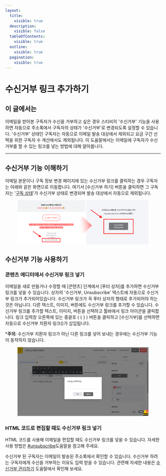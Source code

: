 ```yaml
---
layout:
  title:
    visible: true
  description:
    visible: false
  tableOfContents:
    visible: true
  outline:
    visible: true
  pagination:
    visible: true
---
```


# 수신거부 링크 추가하기

## 이 글에서는

이메일을 받아본 구독자가 수신을 거부하고 싶은 경우 스티비의 '수신거부' 기능을 사용하면 자동으로 주소록에서 구독자의 상태가 '수신거부'로 변경되도록 설정할 수 있습니다. '수신거부' 상태인 구독자는 자동으로 이메일 발송 대상에서 제외되고 요금 구간 선택을 위한 구독자 수 계산에서도 제외됩니다. 이 도움말에서는 이메일에 구독자가 수신거부를 할 수 있는 링크를 넣는 방법에 대해 알아봅니다.

***

## 수신거부 기능 이해하기 <a href="#h_2055ad7d04" id="h_2055ad7d04"></a>

이메일 본문이나 구독 정보 변경 페이지에 있는 수신거부 링크를 클릭하는 경우 구독자는 아래와 같은 화면으로 이동합니다. 여기서 \[수신거부 하기] 버튼을 클릭하면 그 구독자는 '[구독 상태](../../list/adding-managing-subscriber/understanding-subscriber-status.md)'가 수신거부 상태로 변경되며 발송 대상에서 자동으로 제외됩니다.

<figure><img src="../../.gitbook/assets/image (18) (1).png" alt=""><figcaption></figcaption></figure>



## 수신거부 기능 사용하기 <a href="#h_ae2d2b0813" id="h_ae2d2b0813"></a>

### 콘텐츠 에디터에서 수신거부 링크 넣기 <a href="#h_ae2d2b0813" id="h_ae2d2b0813"></a>

이메일을 새로 만들거나 수정할 때 \[콘텐츠] 단계에서 \[푸터 상자]를 추가하면 수신거부 링크를 넣을 수 있습니다. 상자의 '수신거부, Unsubscribe'  텍스트에 자동으로 수신거부 링크가 추가되어있습니다. 수신거부 링크가 꼭 푸터 상자의 형태로 추가되어야 하는 것은 아닙니다. 다른 텍스트, 이미지, 버튼에도 수신거부 링크를 추가할 수 있습니다. 수신거부 링크를 추가할 텍스트, 이미지, 버튼을 선택하고 툴바에서 링크 아이콘을 클릭합니다. 링크 입력창 오른쪽에 있는 중괄호 ( { } ) 버튼을 클릭하고 \[수신거부]를 선택하면 자동으로 수신거부 치환자 링크($%unsbusbcribe%$)가 삽입됩니다.

\***주의**: 수신거부 치환자 링크가 아닌 다른 링크를 넣어 보내는 경우에는 수신거부 기능이 동작하지 않습니다.

<figure><img src="../../.gitbook/assets/image (19) (1).png" alt=""><figcaption></figcaption></figure>



### HTML 코드로 편집할 때도 수신거부 링크 넣기  <a href="#h_99886c447f" id="h_99886c447f"></a>

HTML 코드를 사용해 이메일을 편집할 때도 수신거부 링크를 넣을 수 있습니다. 자세한 사용 방법은 [#unsubscribe](../undefined-1/html.md#unsubscribe "mention")도움말을 참고해 주세요.



수신거부 된 구독자는 이메일이 발송된 주소록에서 확인할 수 있습니다. 수신거부 하려는 구독자에게 수신을 거부하는 이유도 입력 받을 수 있습니다. 관련해 자세한 내용은 [수신거부 관리하기](../../list/adding-managing-subscriber/manage-unsubscribe.md) 도움말에서 확인해 보세요.
